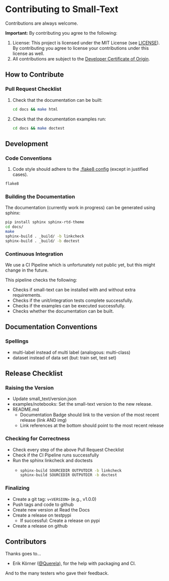 # Contributing to Small-Text

Contributions are always welcome.

**Important:** By contributing you agree to the following:

1. License: This project is licensed under the MIT License (see [LICENSE](LICENSE)).
    By contributing you agree to license your contributions under this license as well.
2. All contributions are subject to the [Developer Certificate of Origin](DCO.md).

## How to Contribute

### Pull Request Checklist

1. Check that the documentation can be built:

    ```bash
    cd docs && make html
    ```

2. Check that the documentation examples run:
    
    ```bash
    cd docs && make doctest
    ```

## Development

### Code Conventions

1. Code style should adhere to the [.flake8 config](.flake8) (except in justified cases).

```bash
flake8
```

### Building the Documentation

The documentation (currently work in progress) can be generated using sphinx:

```bash
pip install sphinx sphinx-rtd-theme
cd docs/
make
sphinx-build . _build/ -b linkcheck
sphinx-build . _build/ -b doctest
```

### Continuous Integration

We use a CI Pipeline which is unfortunately not public yet, but this might change in the future.

This pipeline checks the following:
- Checks if small-text can be installed with and without extra requirements.
- Checks if the unit/integration tests complete successfully.
- Checks if the examples can be executed successfully.
- Checks whether the documentation can be built.

## Documentation Conventions

### Spellings

- multi-label instead of multi label (analogous: multi-class)
- dataset instead of data set (but: train set, test set)


## Release Checklist

### Raising the Version

- Update small_text/version.json
- examples/notebooks: Set the small-text version to the new release.
- README.md
  - Documentation Badge should link to the version of the most recent release (link AND img)
  - Link references at the bottom should point to the most recent release

### Checking for Correctness

- Check every step of the above Pull Request Checklist
- Check if the CI Pipeline runs successfully
- Run the sphinx linkcheck and doctests
  - ```bash
    sphinx-build SOURCEDIR OUTPUTDIR -b linkcheck
    sphinx-build SOURCEDIR OUTPUTDIR -b doctest
    ```

### Finalizing

- Create a git tag: `v<VERSION>` (e.g., v1.0.0)
- Push tags and code to github
- Create new version at Read the Docs
- Create a release on testpypi
  - If successful: Create a release on pypi
- Create a release on github

## Contributors

Thanks goes to...

- Erik Körner ([@Querela](https://github.com/querela)), for the help with packaging and CI.

And to the many testers who gave their feedback.
